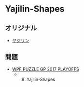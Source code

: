 # Yajilin-Shapes

## オリジナル
- [ヤジリン](yajilin.md)

## 問題
- [WPF PUZZLE GP 2017 PLAYOFFS](../questions/wpfpgp2017-po.md)
	- 8. Yajilin-Shapes
